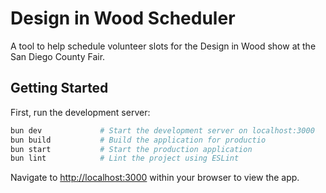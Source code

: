 # Design in Wood Scheduler
A tool to help schedule volunteer slots for the Design in Wood show at the San Diego County Fair.

## Getting Started

First, run the development server:

```bash
bun dev				# Start the development server on localhost:3000
bun build			# Build the application for productio
bun start			# Start the production application
bun lint			# Lint the project using ESLint
```

Navigate to [http://localhost:3000](http://localhost:3000) within your browser to view the app.
